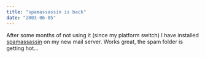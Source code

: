 ```yaml
---
title: "spamassassin is back"
date: "2003-06-05"
---
```


After some months of not using it (since my platform switch) I have installed [spamassassin](http://spamassassin.org/) on my new mail server. Works great, the spam folder is getting hot...
